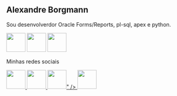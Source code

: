 <h2>Alexandre Borgmann</h2>

Sou desenvolverdor Oracle Forms/Reports, pl-sql, apex e python.

<div style="display: inline">
<img width='50' height='50' src="https://user-images.githubusercontent.com/40210587/224505614-80b55223-2ad9-4a58-96d3-4671663d50fd.png" />
<img width='50' height='50' src="https://user-images.githubusercontent.com/40210587/224505778-4886aaea-431c-466b-8131-f39d34edb93f.png" />
<img width='50' height='50' src="https://user-images.githubusercontent.com/40210587/224505834-f756477f-a2d8-4be5-a119-0a4b6083ef12.png" />
</div>

Minhas redes sociais

<a href="https://www.linkedin.com/in/alexandre-borgmann-2b762621/">
<img width='50' height='50' src="https://cdn.jsdelivr.net/gh/devicons/devicon/icons/linkedin/linkedin-original.svg" />
</a>
<a href="https://www.linkedin.com/in/alexandre-borgmann-2b762621/">
<img width='50' height='50' src="https://user-images.githubusercontent.com/40210587/224506540-4c9db728-4608-4093-9fed-e46b98e5ea82.png" />
</a>
<a href="https://www.linkedin.com/in/alexandre-borgmann-2b762621/">
<img width='50' height='50' src="https://cdn.jsdelivr.net/gh/devicons/devicon/icons/facebook/facebook-original.svg" />" />
</a>
<a href="https://www.linkedin.com/in/alexandre-borgmann-2b762621/">
<img width='50' height='50' src="https://user-images.githubusercontent.com/40210587/224506577-8ccd0982-4c2b-46a4-9ff2-c971ed81e848.png" />
</a>
